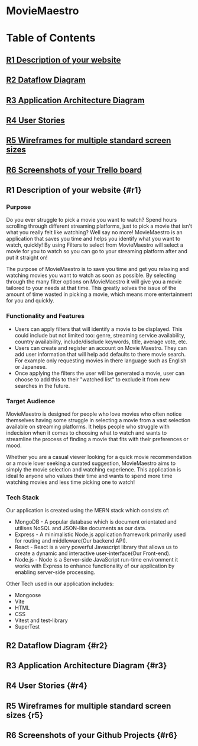 # MovieMaestro

# Table of Contents

## [R1	Description of your website](#r1)
## [R2	Dataflow Diagram](#r2)
## [R3	Application Architecture Diagram](#r3)
## [R4	User Stories](#r4)
## [R5	Wireframes for multiple standard screen sizes](#r5)
## [R6	Screenshots of your Trello board](#r6)


## R1	Description of your website {#r1}
### Purpose
Do you ever struggle to pick a movie you want to watch? Spend hours scrolling through different streaming platforms, just to pick a movie that isn't what you really felt like watching? Well say no more! MovieMaestro is an application that saves you time and helps you identify what you want to watch, quickly! By using Filters to select from MovieMaestro will select a movie for you to watch so you can go to your streaming platform after and put it straight on! 

The purpose of MovieMaestro is to save you time and get you relaxing and watching movies you want to watch as soon as possible. By selecting through the many filter options on MovieMaestro it will give you a movie tailored to your needs at that time. This greatly solves the issue of the amount of time wasted in picking a movie, which means more entertainment for you and quickly.

### Functionality and Features
- Users can apply filters that will identify a movie to be displayed. This could include but not limited too: genre, streaming service availability, country availability, include/disclude keywords, title, average vote, etc.
- Users can create and register an account on Movie Maestro. They can add user information that will help add defaults to there movie search. For example only requesting movies in there language such as English or Japanese.
- Once applying the filters the user will be generated a movie, user can choose to add this to their "watched list" to exclude it from new searches in the future.

### Target Audience
MovieMaestro is designed for people who love movies who often notice themselves having some struggle in selecting a movie from a vast selection available on streaming platforms. It helps people who struggle with indecision when it comes to choosing what to watch and wants to streamline the process of finding a movie that fits with their preferences or mood.

Whether you are a casual viewer looking for a quick movie recommendation or a movie lover seeking a curated suggestion, MovieMaestro aims to simply the movie selection and watching experience. This application is ideal fo anyone who values their time and wants to spend more time watching movies and less time picking one to watch! 

### Tech Stack
Our application is created using the MERN stack which consists of:
- MongoDB - A popular database which is document orientated and utilises NoSQL and JSON-like documents as our data.
- Express - A minimalistic Node.js application framework primarily used for routing and middleware(Our backend API).
- React - React is a very powerful Javascript library that allows us to create a dynamic and interactive user-interface(Our Front-end).
- Node.js - Node is a Server-side JavaScript run-time environment it works with Express to enhance functionality of our application by enabling server-side processing.

Other Tech used in our application includes:
- Mongoose
- Vite
- HTML 
- CSS
- Vitest and test-library
- SuperTest


## R2	Dataflow Diagram {#r2}
## R3	Application Architecture Diagram {#r3}
## R4	User Stories {#r4}
## R5	Wireframes for multiple standard screen sizes {r5}
## R6	Screenshots of your Github Projects {#r6}

